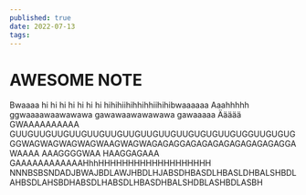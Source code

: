 ```yaml
---
published: true
date: 2022-07-13
tags:
---
```

# AWESOME NOTE

Bwaaaa hi hi hi hi hi hi hi hihihiihihhihhiihihibwaaaaaa
Aaahhhhh ggwaaaawaawawawa gawawaawawawawa gawaaaaa Äääää GWAAAAAAAAAA GUUGUUGUUGUUGUUGUUGUUGUUGUUGUUGUGUGUUGUGGUUGUGUG GGWAGWAGWAGWAGWAAGWAGWAGAGAGGAGAGAGAGAGAGAGAGAGGAWAAAA
AAAGGGGWAA HAAGGAGAAA GAAAAAAAAAAAAHhhHHHHHHHHHHHHHHHHHHH NNNBSBSNDADJBWAJBDLAWJHBDLHJABSDHBASDLHBASLDHBALSHBDLAHBSDLAHSBDHABSDLHABSDLHBASDHBALSHDBLASHBDLASBH